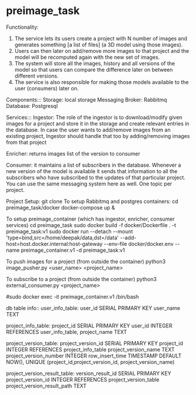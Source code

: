 # preimage_task

Functionality:

1. The service lets its users create a project with N number of images and generates something [a list of files] (a 3D model using those images).
2. Users can then later on add/remove more images to that project and the model will be recomputed again with the new set of images.
3. The system will store all the images, history and all versions of the model so that users can compare the difference later on between different versions.
4. The service is also responsible for making those models available to the user (consumers) later on.

Components:::
Storage: local storage
Messaging Broker: Rabbitmq
Database: Postgresql

Services:::
Ingestor:
The role of the ingestor is to download/modify given images for a project and store it in the storage
and create relevant entries in the database.
In case the user wants to add/remove images from an existing project,
Ingestor should handle that too by adding/removing images from that project

Enricher:
returns images list of the version to consumer

Consumer:
it maintains a list of subscribers in the database. Whenever a new version of the model is available it sends that information to all the subscribers who have subscribed to the updates of that particular project.
You can use the same messaging system here as well. One topic per project.

Project Setup:
git clone <link to this repo>
To setup Rabbitmq and postgres containers:
cd preimage_task/docker
docker-compose up &

To setup preimage_container (which has ingestor, enricher, consumer services)
cd preimage_task
sudo docker build -f docker/Dockerfile . -t preimage_task:v1
sudo docker run --detach --mount 'type=bind,src=/home/deepak/data,dst=/data' --add-host=host.docker.internal:host-gateway --env-file docker/docker.env --name preimage_container.v1 -d preimage_task:v1

To push images for a project (from outside the container)
python3 image_pusher.py <user_name> <project_name>

To subscribe to a project (from outside the container)
python3 external_consumer.py <project_name>

#sudo docker exec -it preimage_container.v1 /bin/bash

db table info::
user_info_table:
user_id SERIAL PRIMARY KEY
user_name TEXT

project_info_table:
project_id SERIAL PRIMARY KEY
user_id INTEGER REFERENCES user_info_table,
project_name TEXT

project_version_table:
project_version_id SERIAL PRIMARY KEY
project_id INTEGER REFERENCES project_info_table
project_version_name TEXT
project_version_number INTEGER
row_insert_time TIMESTAMP DEFAULT NOW(),
UNIQUE (project_id,project_version_id, project_version_name)

project_version_result_table:
version_result_id SERIAL PRIMARY KEY
project_version_id INTEGER REFERENCES project_version_table
project_version_result_path TEXT
